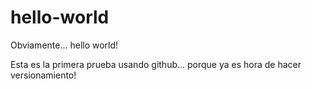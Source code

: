 # hello-world
Obviamente... hello world!

Esta es la primera prueba usando github... porque ya es hora de hacer versionamiento!

